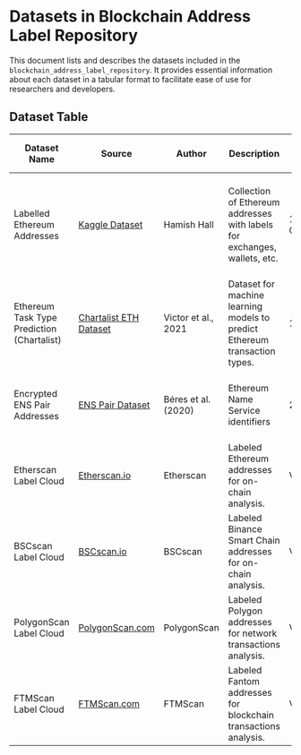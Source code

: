 # Datasets in Blockchain Address Label Repository

This document lists and describes the datasets included in the `blockchain_address_label_repository`. It provides essential information about each dataset in a tabular format to facilitate ease of use for researchers and developers.

## Dataset Table

| Dataset Name                                | Source                                  | Author            | Description                                                              | Size    | Dimensions   | Columns Name                        | Type    | Format                 | Language | Year of Creation | Usage                                         | Original Dataset Reference |
|---------------------------------------------|-----------------------------------------|-------------------|--------------------------------------------------------------------------|---------|--------------|-------------------------------------|---------|------------------------|----------|------------------|----------------------------------------------|----------------------------|
| Labelled Ethereum Addresses                 | [Kaggle Dataset](https://www.kaggle.com/datasets/hamishhall/labelled-ethereum-addresses) | Hamish Hall       | Collection of Ethereum addresses with labels for exchanges, wallets, etc. | 1.98 GB | (19113, 11)   | Address, Name, Account Type, Contract, Type, Entity, Label, Tags | Static  | CSV                    | English  | 2020             | Blockchain analytics, address classification | N/A                        |
| Ethereum Task Type Prediction (Chartalist)  | [Chartalist ETH Dataset](https://chartalist.org/eth/TaskTypePrediction.html) | Victor et al., 2021 | Dataset for machine learning models to predict Ethereum transaction types. | 16.7 KB | (297, 1)     | Type, Address, Name                 | Static  | CSV | English  | 2021             | ML models for Ethereum transaction classification | [Alphacore: Data Depth based Core Decomposition](https://papers.nips.cc/paper/2021/hash/e245189a86310b6667ac633dbb922d50-Abstract.html) |
| Encrypted ENS Pair Addresses | [ENS Pair Dataset](https://github.com/ferencberes/ethereum-privacy/blob/master/download_data.sh)| Béres et al. (2020) | Ethereum Name Service identifiers | 227 KB | (4296, 2) | name, address |Static | CSV | N/A | 2020 | Wallet identification | [Blockchain Is Watching You: Profiling and Deanonymizing Ethereum Users](http://arxiv.org/abs/2005.14051)| 
| Etherscan Label Cloud                       | [Etherscan.io](https://etherscan.io/labelcloud) | Etherscan         | Labeled Ethereum addresses for on-chain analysis.                          | Variable | Variable      | Address, Name Tag, Balance, Txn Count | Dynamic | Web Page (Scrapable)   | English  | N/A              | Wallet identification                         | N/A                        |
| BSCscan Label Cloud                         | [BSCscan.io](https://bscscan.io/labelcloud) | BSCscan           | Labeled Binance Smart Chain addresses for on-chain analysis.               | Variable | Variable      | Address, Name Tag, Balance, Txn Count | Dynamic | Web Page (Scrapable)   | English  | N/A              | Wallet identification                         | N/A                        |
| PolygonScan Label Cloud                     | [PolygonScan.com](https://polygonscan.com/labelcloud) | PolygonScan       | Labeled Polygon addresses for network transactions analysis.               | Variable | Variable      | Address, Name Tag, Balance, Txn Count | Dynamic | Web Page (Scrapable)   | English  | N/A              | Wallet identification                         | N/A                        |
| FTMScan Label Cloud                         | [FTMScan.com](https://ftmscan.com/labelcloud) | FTMScan           | Labeled Fantom addresses for blockchain transactions analysis.            | Variable | Variable      | Address, Name Tag, Balance, Txn Count | Dynamic | Web Page (Scrapable)   | English  | N/A              | Wallet identification                         | N/A                        |



